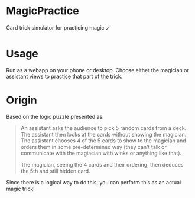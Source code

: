 # MagicPractice
Card trick simulator for practicing magic 🪄

# Usage
Run as a webapp on your phone or desktop. Choose either the magician or assistant views to practice that part of the trick.

# Origin
Based on the logic puzzle presented as:
> An assistant asks the audience to pick 5 random cards from a deck. The assistant then looks at the cards without showing the magician. The assistant chooses 4 of the 5 cards to show to the magician and orders them in some pre-determined way (they can't talk or communicate with the magiacian with winks or anything like that).
> 
> The magician, seeing the 4 cards and their ordering, then deduces the 5th and still hidden card.

Since there is a logical way to do this, you can perform this as an actual magic trick!

